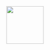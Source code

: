<div id="header" align="center">
  <img src="https://media.giphy.com/media/ksE9feSa2b4V2GYwY4/giphy.gif" width="100"/> 
</div>

<div id="badges">
    <img src="https://komarev.com/ghpvc/?username=DmitriyVladarchuk&style=flat-square&color=blue" alt=""/>
</div>
